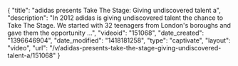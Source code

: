 {
    "title": "adidas presents Take The Stage: Giving undiscovered talent a",
    "description": "In 2012 adidas is giving undiscovered talent the chance to Take The Stage. We started with 32 teenagers from London's boroughs and gave them the opportunity ...",
    "videoid": "151068",
    "date_created": "1396646904",
    "date_modified": "1418181258",
    "type": "captivate",
    "layout": "video",
    "url": "\/v\/adidas-presents-take-the-stage-giving-undiscovered-talent-a\/151068"
}
